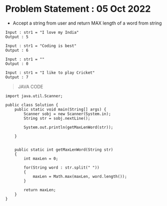 # Problem Statement : 05 Oct 2022


- Accept a string from user and return MAX length of a word from string<br>

```
Input : str1 = "I love my India"
Output : 5

Input : str1 = "Coding is best"
Output : 6

Input : str1 = ""
Output : 0

Input : str1 = "I like to play Cricket"
Output : 7
```




> JAVA CODE

```
import java.util.Scanner;

public class Solution {
    public static void main(String[] args) {
        Scanner sobj = new Scanner(System.in);
        String str = sobj.nextLine();

        System.out.println(getMaxLenWord(str));
        
    }


    public static int getMaxLenWord(String str)
    {
        int maxLen = 0;

        for(String word : str.split(" "))
        {
            maxLen = Math.max(maxLen, word.length());
        }

        return maxLen;
    }
}
```



